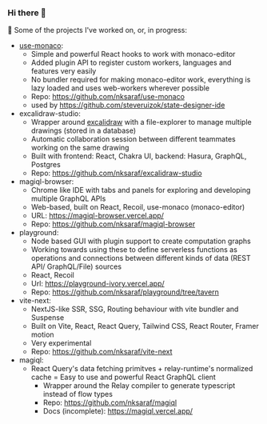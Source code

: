 ### Hi there 👋


🔭 Some of the projects I've worked on, or, in progress:
* [use-monaco](https://github.com/nksaraf/use-monaco): 
	- Simple and powerful React hooks to work with monaco-editor
	- Added plugin API to register custom workers, languages and features very easily
	- No bundler required for making monaco-editor work, everything is lazy loaded and uses web-workers wherever possible 
	- Repo: https://github.com/nksaraf/use-monaco
	- used by https://github.com/steveruizok/state-designer-ide
* excalidraw-studio: 
	- Wrapper around [excalidraw](https://excalidraw.com/) with a file-explorer to manage multiple drawings (stored in a database)
	- Automatic collaboration session between different teammates working on the same drawing
	- Built with frontend: React, Chakra UI, backend: Hasura, GraphQL, Postgres 
	- Repo: https://github.com/nksaraf/excalidraw-studio
* magiql-browser:
	- Chrome like IDE with tabs and panels for exploring and developing multiple GraphQL APIs
	- Web-based, built on React, Recoil, use-monaco (monaco-editor)
	- URL: https://magiql-browser.vercel.app/
	- Repo: https://github.com/nksaraf/magiql-browser
* playground: 
	- Node based GUI with plugin support to create computation graphs
	- Working towards using these to define serverless functions as operations and connections between different kinds of data (REST API/ GraphQL/File) sources
	- React, Recoil
	- Url: https://playground-ivory.vercel.app/
	- Repo: https://github.com/nksaraf/playground/tree/tavern
* vite-next:
	- NextJS-like SSR, SSG, Routing behaviour with vite bundler and Suspense
	- Built on Vite, React, React Query, Tailwind CSS, React Router, Framer motion
	- Very experimental
	- Repo: https://github.com/nksaraf/vite-next
* magiql: 
  - React Query's data fetching primitves + relay-runtime's normalized cache = Easy to use and powerful React GraphQL client
	- Wrapper around the Relay compiler to generate typescript instead of flow types
	- Repo: https://github.com/nksaraf/magiql
	- Docs (incomplete): https://magiql.vercel.app/

<!--
**nksaraf/nksaraf** is a ✨ _special_ ✨ repository because its `README.md` (this file) appears on your GitHub profile.

Here are some ideas to get you started:

- 🔭 I’m currently working on ...
- 🌱 I’m currently learning ...
- 👯 I’m looking to collaborate on ...
- 🤔 I’m looking for help with ...
- 💬 Ask me about ...
- 📫 How to reach me: ...
- 😄 Pronouns: ...
- ⚡ Fun fact: ...
-->
